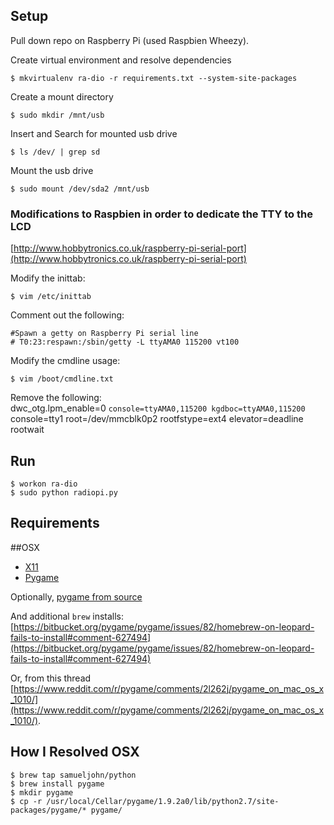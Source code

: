 Setup
---
Pull down repo on Raspberry Pi (used Raspbien Wheezy).

Create virtual environment and resolve dependencies

```
$ mkvirtualenv ra-dio -r requirements.txt --system-site-packages
```

Create a mount directory

```
$ sudo mkdir /mnt/usb
```

Insert and Search for mounted usb drive

```
$ ls /dev/ | grep sd
```

Mount the usb drive

```
$ sudo mount /dev/sda2 /mnt/usb
```

### Modifications to Raspbien in order to dedicate the TTY to the LCD

[http://www.hobbytronics.co.uk/raspberry-pi-serial-port](http://www.hobbytronics.co.uk/raspberry-pi-serial-port)

Modify the inittab:

```
$ vim /etc/inittab
```

Comment out the following:

```
#Spawn a getty on Raspberry Pi serial line
# T0:23:respawn:/sbin/getty -L ttyAMA0 115200 vt100
```


Modify the cmdline usage:

```
$ vim /boot/cmdline.txt
```

Remove the following:  
dwc_otg.lpm_enable=0 `console=ttyAMA0,115200 kgdboc=ttyAMA0,115200` console=tty1 root=/dev/mmcblk0p2 rootfstype=ext4 elevator=deadline rootwait

Run
---
```
$ workon ra-dio
$ sudo python radiopi.py
```

Requirements
---

##OSX

* [X11](http://xquartz.macosforge.org/landing/)
* [Pygame](http://www.pygame.org/download.shtml)

Optionally, [pygame from source](http://pygame.org/wiki/MacCompile)

And additional `brew` installs: [https://bitbucket.org/pygame/pygame/issues/82/homebrew-on-leopard-fails-to-install#comment-627494](https://bitbucket.org/pygame/pygame/issues/82/homebrew-on-leopard-fails-to-install#comment-627494)

Or, from this thread [https://www.reddit.com/r/pygame/comments/2l262j/pygame_on_mac_os_x_1010/](https://www.reddit.com/r/pygame/comments/2l262j/pygame_on_mac_os_x_1010/).

How I Resolved OSX
---

```
$ brew tap samueljohn/python
$ brew install pygame
$ mkdir pygame
$ cp -r /usr/local/Cellar/pygame/1.9.2a0/lib/python2.7/site-packages/pygame/* pygame/
```